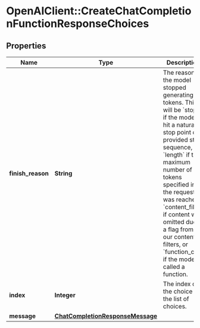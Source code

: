# OpenAIClient::CreateChatCompletionFunctionResponseChoices

## Properties
Name | Type | Description | Notes
------------ | ------------- | ------------- | -------------
**finish_reason** | **String** | The reason the model stopped generating tokens. This will be &#x60;stop&#x60; if the model hit a natural stop point or a provided stop sequence, &#x60;length&#x60; if the maximum number of tokens specified in the request was reached, &#x60;content_filter&#x60; if content was omitted due to a flag from our content filters, or &#x60;function_call&#x60; if the model called a function.  | 
**index** | **Integer** | The index of the choice in the list of choices. | 
**message** | [**ChatCompletionResponseMessage**](ChatCompletionResponseMessage.md) |  | 

